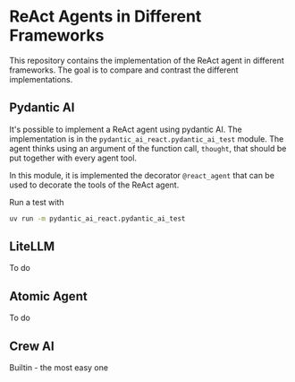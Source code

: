 # ReAct Agents in Different Frameworks

This repository contains the implementation of the ReAct agent in different
frameworks. The goal is to compare and contrast the different implementations.

## Pydantic AI

It's possible to implement a ReAct agent using pydantic AI. The implementation
is in the `pydantic_ai_react.pydantic_ai_test` module. The agent thinks using
an argument of the function call, `thought`, that should be put together with
every agent tool.

In this module, it is implemented the decorator `@react_agent` that can be used
to decorate the tools of the ReAct agent. 

Run a test with
```bash
uv run -m pydantic_ai_react.pydantic_ai_test
```

## LiteLLM

To do

## Atomic Agent

To do

## Crew AI

Builtin - the most easy one

